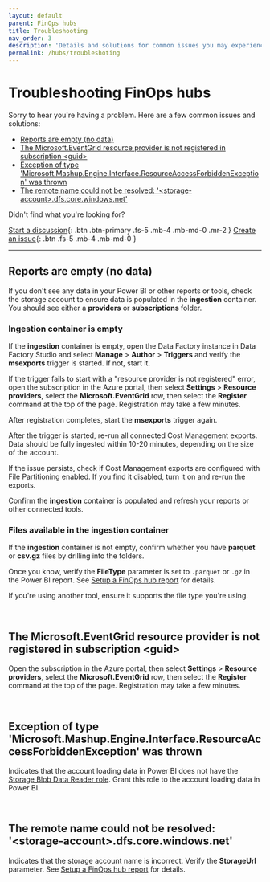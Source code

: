 ```yaml
---
layout: default
parent: FinOps hubs
title: Troubleshooting
nav_order: 3
description: 'Details and solutions for common issues you may experience with FinOps hubs.'
permalink: /hubs/troubleshoting
---
```


# Troubleshooting FinOps hubs<!-- markdownlint-disable-line MD025 -->

Sorry to hear you're having a problem. Here are a few common issues and solutions:

- [Reports are empty (no data)](#reports-are-empty-no-data)
- [The Microsoft.EventGrid resource provider is not registered in subscription \<guid\>](#the-microsofteventgrid-resource-provider-is-not-registered-in-subscription-guid)
- [Exception of type 'Microsoft.Mashup.Engine.Interface.ResourceAccessForbiddenException' was thrown](#exception-of-type-microsoftmashupengineinterfaceresourceaccessforbiddenexception-was-thrown)
- [The remote name could not be resolved: '\<storage-account\>.dfs.core.windows.net'](#the-remote-name-could-not-be-resolved-storage-accountdfscorewindowsnet)

Didn't find what you're looking for?

[Start a discussion](https://aka.ms/finops/toolkit/discuss){: .btn .btn-primary .fs-5 .mb-4 .mb-md-0 .mr-2 }
[Create an issue](https://aka.ms/finops/toolkit/ideas){: .btn .fs-5 .mb-4 .mb-md-0 }

---

## Reports are empty (no data)

If you don't see any data in your Power BI or other reports or tools, check the storage account to ensure data is populated in the **ingestion** container. You should see either a **providers** or **subscriptions** folder.

### Ingestion container is empty

If the **ingestion** container is empty, open the Data Factory instance in Data Factory Studio and select **Manage** > **Author** > **Triggers** and verify the **msexports** trigger is started. If not, start it.

If the trigger fails to start with a "resource provider is not registered" error, open the subscription in the Azure portal, then select **Settings** > **Resource providers**, select the **Microsoft.EventGrid** row, then select the **Register** command at the top of the page. Registration may take a few minutes.

After registration completes, start the **msexports** trigger again.

After the trigger is started, re-run all connected Cost Management exports. Data should be fully ingested within 10-20 minutes, depending on the size of the account.

If the issue persists, check if Cost Management exports are configured with File Partitioning enabled. If you find it disabled, turn it on and re-run the exports.

Confirm the **ingestion** container is populated and refresh your reports or other connected tools.

### Files available in the ingestion container

If the **ingestion** container is not empty, confirm whether you have **parquet** or **csv.gz** files by drilling into the folders.

Once you know, verify the **FileType** parameter is set to `.parquet` or `.gz` in the Power BI report. See [Setup a FinOps hub report](reports/README.md#setup-a-finops-hub-report) for details.

If you're using another tool, ensure it supports the file type you're using.

<br>

## The Microsoft.EventGrid resource provider is not registered in subscription \<guid>

Open the subscription in the Azure portal, then select **Settings** > **Resource providers**, select the **Microsoft.EventGrid** row, then select the **Register** command at the top of the page. Registration may take a few minutes.

<br>

## Exception of type 'Microsoft.Mashup.Engine.Interface.ResourceAccessForbiddenException' was thrown

Indicates that the account loading data in Power BI does not have the [Storage Blob Data Reader role](https://learn.microsoft.com/azure/role-based-access-control/built-in-roles#storage-blob-data-reader). Grant this role to the account loading data in Power BI.

<br>

## The remote name could not be resolved: '\<storage-account>.dfs.core.windows.net'

Indicates that the storage account name is incorrect. Verify the **StorageUrl** parameter. See [Setup a FinOps hub report](#setup-a-finops-hub-report) for details.

<br>
